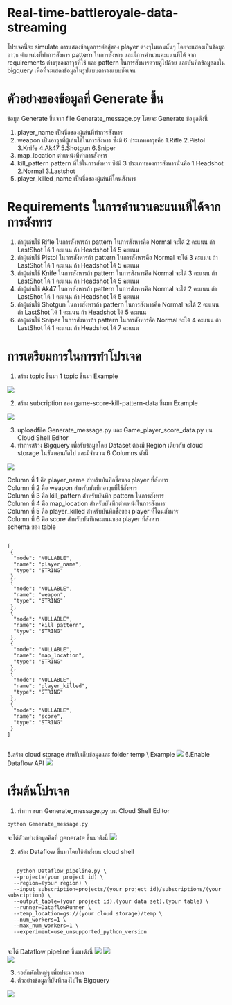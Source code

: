 # Real-time-battleroyale-data-streaming
โปรเจคนี้่จะ simulate การแสดงข้อมูลการต่อสู้ของ player ต่างๆในเกมนั้นๆ โดยจะแสดงเป็นข้อมูลอาวุธ ตำแหน่งที่ทำการสังหาร pattern ในการสังหาร และมีการคำนวนคะแนนที่ได้
จาก requirements ต่างๆของอาวุธที่ใช้ และ pattern ในการสังหารควบคู่ไปด้วย และบันทึกข้อมูลลงใน bigquery เพื่อที่จะแสดงข้อมูลในรูปแบบตารางแบบชัดเจน

# ตัวอย่างของข้อมูลที่ Generate ขึ้น
ข้อมูล Generate ขึ้นจาก file Generate_message.py โดยจะ Generate ข้อมูลดังนี้
1. player_name เป็นชื่อของผู้เล่นที่ทำการสังหาร
2. weapon เป็นอาวุธที่ผู้เล่นใช้ในการสังหาร ซึ่งมี 6 ประเภทอาวุธคือ 1.Rifle 2.Pistol 3.Knife 4.Ak47 5.Shotgun 6.Sniper
3. map_location ตำแหน่งที่ทำการสังหาร
4. kill_pattern pattern ที่ใช้ในการสังหาร ซึง่มี 3 ประเภทของการสังหารนั่นคือ 1.Headshot 2.Normal 3.Lastshot
5. player_killed_name เป็นชื่อของผู้เล่นที่โดนสังหาร

# Requirements ในการคำนวนคะแนนที่ได้จากการสังหาร
1. ถ้าผู้เล่นใช้ Rifle ในการสังหารถ้า pattern ในการสังหารคือ Normal จะได้ 2 คะแนน ถ้า LastShot ได้ 1 คะแนน ถ้า Headshot ได้ 5 คะแนน
2. ถ้าผู้เล่นใช้ Pistol ในการสังหารถ้า pattern ในการสังหารคือ Normal จะได้ 3 คะแนน ถ้า LastShot ได้ 1 คะแนน ถ้า Headshot ได้ 5 คะแนน
3. ถ้าผู้เล่นใช้ Knife ในการสังหารถ้า pattern ในการสังหารคือ Normal จะได้ 3 คะแนน ถ้า LastShot ได้ 1 คะแนน ถ้า Headshot ได้ 5 คะแนน
4. ถ้าผู้เล่นใช้ Ak47 ในการสังหารถ้า pattern ในการสังหารคือ Normal จะได้ 2 คะแนน ถ้า LastShot ได้ 1 คะแนน ถ้า Headshot ได้ 5 คะแนน
5. ถ้าผู้เล่นใช้ Shotgun ในการสังหารถ้า pattern ในการสังหารคือ Normal จะได้ 2 คะแนน ถ้า LastShot ได้ 1 คะแนน ถ้า Headshot ได้ 5 คะแนน
6. ถ้าผู้เล่นใช้ Sniper ในการสังหารถ้า pattern ในการสังหารคือ Normal จะได้ 4 คะแนน ถ้า LastShot ได้ 1 คะแนน ถ้า Headshot ได้ 7 คะแนน

# การเตรียมการในการทำโปรเจค
1. สร้าง topic ขึ้นมา 1 topic ขึ้นมา
Example
<img src = 'image/17.PNG'>

2. สร้าง subcription ของ game-score-kill-pattern-data ขึ้นมา
Example
<img src = 'image/18.PNG'>

3. uploadfile Generate_message.py และ Game_player_score_data.py บน Cloud Shell Editor
4. ทำการสร้าง Bigquery เพื่อรับข้อมูลโดย Dataset ต้องมี Region เดียวกับ cloud storage ในขั้นตอนถัดไป 
และมีจำนวน 6 Columns ดังนี้
<img src = 'image/15.PNG'>

 Column ที่ 1 คือ player_name สำหรับบันทึกชื่อของ player ที่สังหาร \
 Column ที่ 2 คือ weapon สำหรับบันทึกอาวุธที่ใช้สังหาร \
 Column ที่ 3 คือ kill_pattern สำหรับบันทึก pattern ในการสังหาร \
 Column ที่ 4 คือ map_location สำหรับบันทึกตำแหน่งในการสังหาร \
 Column ที่ 5 คือ player_killed สำหรับบันทึกชื่อของ player ที่โดนสังหาร \
 Column ที่ 6 คือ score สำหรับบันทึกคะแนนของ player ที่สังหาร \
 schema ของ table
 <div align="left"> 
<pre><code>
[
 {
  "mode": "NULLABLE",
  "name": "player_name",
  "type": "STRING"
 },
 {
  "mode": "NULLABLE",
  "name": "weapon",
  "type": "STRING"
 },
 {
  "mode": "NULLABLE",
  "name": "kill_pattern",
  "type": "STRING"
 },
 {
  "mode": "NULLABLE",
  "name": "map_location",
  "type": "STRING"
 },
 {
  "mode": "NULLABLE",
  "name": "player_killed",
  "type": "STRING"
 },
 {
  "mode": "NULLABLE",
  "name": "score",
  "type": "STRING"
 }
]
   </code></pre>
</div>
5.สร้าง cloud storage สำหรับเก็บข้อมูลและ folder temp \
Example
<img src = 'image/20.PNG'>
6.Enable Dataflow API 
<img src = 'image/27.PNG'>

# เริ่มต้นโปรเจค
1. ทำการ run Generate_message.py บน Cloud Shell Editor
<div align="left"> 
  <pre><code>python Generate_message.py</code></pre>
</div>

จะได้ตัวอย่างข้อมูลคือที่ generate ขึ้นมาดังนี้ 
<img src = 'image/22.PNG'>

2. สร้าง Dataflow ขึ้นมาโดยใช้คำสั่งบน cloud shell 
<div align="left"> 
  <pre><code>
   python Dataflow_pipeline.py \
  --project=(your project id) \
  --region=(your region) \
  --input_subscription=projects/(your project id)/subscriptions/(your subsciption) \
  --output_table=(your project id).(your data set).(your table) \
  --runner=DataflowRunner \
  --temp_location=gs://(your cloud storage)/temp \
  --num_workers=1 \
  --max_num_workers=1 \
  --experiment=use_unsupported_python_version
  </code></pre>
</div>

จะได้ Dataflow pipeline ขึ้นมาดังนี้ 
<img src = 'image/23.PNG'>
<img src = 'image/24.PNG'> \
<img src = 'image/25.PNG'>

3. รอสักพักใหญ่ๆ เพื่อประมวลผล 
4. ตัวอย่างข้อมูลที่บันทึกลงไปใน Bigquery 
<img src = 'image/21.PNG'>

